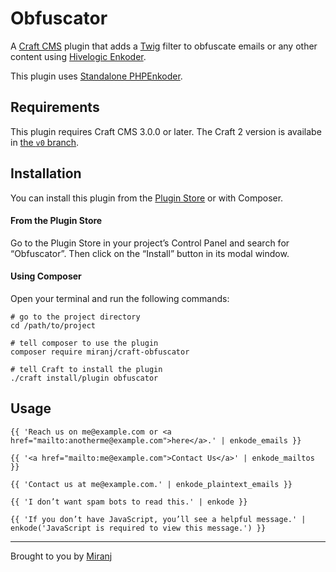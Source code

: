 Obfuscator
==========

A [Craft CMS][craft] plugin that adds a [Twig][twig] filter to obfuscate emails or any other content using [Hivelogic Enkoder][he].

[craft]:http://buildwithcraft.com/
[twig]:http://twig.sensiolabs.org/
[he]:http://hivelogic.com/enkoder/

This plugin uses [Standalone PHPEnkoder][sp].

[sp]: https://github.com/jnicol/standalone-phpenkoder


Requirements
------------
This plugin requires Craft CMS 3.0.0 or later. The Craft 2 version is availabe in [the `v0` branch](https://github.com/miranj/craft-obfuscator/tree/v0).



Installation
------------

You can install this plugin from the [Plugin Store][ps] or with Composer.

[ps]:https://plugins.craftcms.com/

#### From the Plugin Store
Go to the Plugin Store in your project’s Control Panel and search for “Obfuscator”.
Then click on the “Install” button in its modal window.

#### Using Composer
Open your terminal and run the following commands:

    # go to the project directory
    cd /path/to/project
    
    # tell composer to use the plugin
    composer require miranj/craft-obfuscator
    
    # tell Craft to install the plugin
    ./craft install/plugin obfuscator
    


Usage
-----
```
{{ 'Reach us on me@example.com or <a href="mailto:anotherme@example.com">here</a>.' | enkode_emails }}
```

```
{{ '<a href="mailto:me@example.com">Contact Us</a>' | enkode_mailtos }}
```

```
{{ 'Contact us at me@example.com.' | enkode_plaintext_emails }}
```

```
{{ 'I don’t want spam bots to read this.' | enkode }}
```

```
{{ 'If you don’t have JavaScript, you’ll see a helpful message.' | enkode('JavaScript is required to view this message.') }}
```


---

Brought to you by [Miranj](https://miranj.in/)
